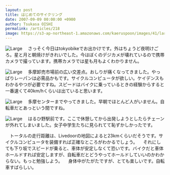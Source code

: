 ```yaml
---
layout: post
title: はじめてのサイクリング
date: 2007-09-09 00:00:00 +0900
author: Tsukasa OISHI
permalink: /articles/218
image: https://s3-ap-northeast-1.amazonaws.com/kaeruspoon/images/41/large.JPG?1300874086
---
```


![Large](https://s3-ap-northeast-1.amazonaws.com/kaeruspoon/images/41/large.JPG?1300874086)
　さっそく今日はtokyobikeでお出かけです。外はちょうど夜明けごろ。星と月と朝焼けがきれいでした。今はぼくのデジカメが壊れているので携帯カメラで撮っています。携帯カメラでは星も月もよくわかりません。

![Large](https://s3-ap-northeast-1.amazonaws.com/kaeruspoon/images/42/large.JPG?1300874094)
　多摩卸売市場前の広い交差点。おしりが痛くなってきました。やっぱりレーパンは必需品かもです。サイクルコンピュータが欲しい。ケイデンスもわかるやつが必要ですね。スピードはバイクに乗っているときの経験からすると一番速くて40km/hくらいは出ていると思います。

![Large](https://s3-ap-northeast-1.amazonaws.com/kaeruspoon/images/43/large.JPG?1300874104)
　多摩センターまでやってきました。早朝でほとんど人がいません。自転車だとあっという間ですね。

![Large](https://s3-ap-northeast-1.amazonaws.com/kaeruspoon/images/44/large.JPG?1300874118)
　はるひ野駅前です。ここで休憩してから出発しようとしたらチェーンが外れてしまいました。女子中学生たちに見られてて恥ずかしかったです。

　トータルの走行距離は、Livedoorの地図によると23kmくらいだそうです。サイクルコンピュータを装備すれば正確なところがわかるでしょう。
　それにしても下り坂でスピードが乗ると、車体が安定しなくて恐いです。バイクだと車体ホールドすれば安定しますが、自転車だとどうやってホールドしていいのかわからない。もっと勉強しよう。
　身体中がたがたですが、とても楽しいです。自転車すばらしい。

